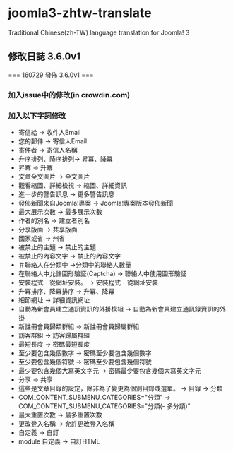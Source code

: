 joomla3-zhtw-translate
======================

Traditional Chinese(zh-TW) language translation for Joomla! 3


## 修改日誌 3.6.0v1

=== 160729 發佈 3.6.0v1 ===

### 加入issue中的修改(in crowdin.com)

### 加入以下字詞修改

- 寄信給 -> 收件人Email
- 您的郵件 -> 寄信人Email
- 寄件者 -> 寄信人名稱
- 升序排列、降序排列-> 昇冪、降冪
- 昇冪 -> 升冪
- 文章全文圖片 -> 全文圖片
- 觀看縮圖、詳細檢視 -> 縮圖、詳細資訊
- 進一步的警告訊息 -> 更多警告訊息
- 發佈新聞來自Joomla!專案 -> Joomla!專案版本發佈新聞
- 最大展示次數 -> 最多展示次數
- 作者的別名 -> 建立者別名
- 分享版面 -> 共享版面
- 國家或省 -> 州省
- 被禁止的主題 -> 禁止的主題
- 被禁止的內容文字 -> 禁止的內容文字
- ＃聯絡人在分類中 ->分類中的聯絡人數量
- 在聯絡人中允許圖形驗証(Captcha) -> 聯絡人中使用圖形驗証
- 安裝程式 - 從網址安裝。 -> 安裝程式 - 從網址安裝
- 升冪排序、降冪排序 -> 升冪、降冪
- 細節網址 -> 詳細資訊網址
- 自動為新會員建立通訊資訊的外掛模組 -> 自動為新會員建立通訊錄資訊的外掛
- 新註冊會員歸類群組 -> 新註冊會員歸屬群組
- 訪客群組 -> 訪客歸屬群組
- 最短長度 -> 密碼最短長度
- 至少要包含幾個數字 -> 密碼至少要包含幾個數字
- 至少要包含幾個符號 -> 密碼至少要包含幾個符號
- 最少要包含幾個大寫英文字元 -> 密碼最少要包含幾個大寫英文字元
- 分享 -> 共享
- 這些是文章目錄的設定，除非為了變更為個別目錄或選單。 -> 目錄 -> 分類
- COM_CONTENT_SUBMENU_CATEGORIES="分類" -> COM_CONTENT_SUBMENU_CATEGORIES="分類(- 多分類)"
- 最大重置次數 -> 最多重置次數
- 更改登入名稱 -> 允許更改登入名稱
- 自定義 -> 自訂
- module 自定義 -> 自訂HTML


